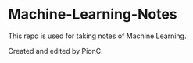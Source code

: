 # Machine-Learning-Notes
This repo is used for taking notes of Machine Learning.

Created and edited by PionC.
